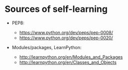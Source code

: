 # Sources of self-learning

* PEP8:
    * https://www.python.org/dev/peps/pep-0008/
    * https://www.python.org/dev/peps/pep-0020/

* Modules/packages, LearnPython:
    * http://learnpython.org/en/Modules_and_Packages
    * http://learnpython.org/en/Classes_and_Objects